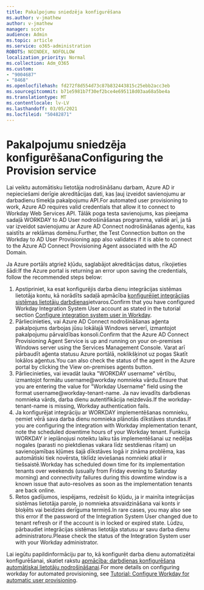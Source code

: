 ```yaml
---
title: Pakalpojumu sniedzēja konfigurēšana
ms.author: v-jmathew
author: v-jmathew
manager: scotv
audience: Admin
ms.topic: article
ms.service: o365-administration
ROBOTS: NOINDEX, NOFOLLOW
localization_priority: Normal
ms.collection: Adm_O365
ms.custom:
- "9004687"
- "8468"
ms.openlocfilehash: fd272f8d554d73c87b832443815c25ebb2acc3eb
ms.sourcegitcommit: b71e5981b7f30ef2bce4e695118d03aa68a5be4a
ms.translationtype: MT
ms.contentlocale: lv-LV
ms.lasthandoff: 03/05/2021
ms.locfileid: "50482871"
---
```

# <a name="configuring-the-provision-service"></a><span data-ttu-id="10287-102">Pakalpojumu sniedzēja konfigurēšana</span><span class="sxs-lookup"><span data-stu-id="10287-102">Configuring the Provision service</span></span>

<span data-ttu-id="10287-103">Lai veiktu automātisku lietotāja nodrošināšanu darbam, Azure AD ir nepieciešami derīgie akreditācijas dati, kas ļauj izveidot savienojumu ar darbadienu tīmekļa pakalpojumu API.</span><span class="sxs-lookup"><span data-stu-id="10287-103">For automated user provisioning to work, Azure AD requires valid credentials that allow it to connect to Workday Web Services API.</span></span> <span data-ttu-id="10287-104">Tālāk poga testa savienojums, kas pieejama sadaļā WORKDAY to AD User nodrošināšanas programma, validē arī, ja tā var izveidot savienojumu ar Azure AD Connect nodrošināšanas aģentu, kas saistīts ar reklāmas domēnu.</span><span class="sxs-lookup"><span data-stu-id="10287-104">Further, the Test Connection button on the Workday to AD User Provisioning app also validates if it is able to connect to the Azure AD Connect Provisioning Agent associated with the AD Domain.</span></span>

<span data-ttu-id="10287-105">Ja Azure portāls atgriež kļūdu, saglabājot akreditācijas datus, rīkojieties šādi:</span><span class="sxs-lookup"><span data-stu-id="10287-105">If the Azure portal is returning an error upon saving the credentials, follow the recommended steps below:</span></span>

1. <span data-ttu-id="10287-106">Apstipriniet, ka esat konfigurējis darba dienu integrācijas sistēmas lietotāja kontu, kā norādīts sadaļā apmācība [konfigurējiet integrācijas sistēmas lietotāju darbdienas](https://docs.microsoft.com/azure/active-directory/saas-apps/workday-inbound-tutorial)ietvaros.</span><span class="sxs-lookup"><span data-stu-id="10287-106">Confirm that you have configured Workday Integration System User account as stated in the tutorial section [Configure integration system user in Workday](https://docs.microsoft.com/azure/active-directory/saas-apps/workday-inbound-tutorial).</span></span>
2. <span data-ttu-id="10287-107">Pārliecinieties, vai Azure AD Connect nodrošināšanas aģenta pakalpojums darbojas jūsu lokālajā Windows serverī, izmantojot pakalpojumu pārvaldības konsoli.</span><span class="sxs-lookup"><span data-stu-id="10287-107">Confirm that the Azure AD Connect Provisioning Agent Service is up and running on your on-premises Windows server using the Services Management Console.</span></span> <span data-ttu-id="10287-108">Varat arī pārbaudīt aģenta statusu Azure portālā, noklikšķinot uz pogas Skatīt lokālos aģentus.</span><span class="sxs-lookup"><span data-stu-id="10287-108">You can also check the status of the agent in the Azure portal by clicking the View on-premises agents button.</span></span>
3. <span data-ttu-id="10287-109">Pārliecinieties, vai ievadāt lauka "WORKDAY username" vērtību, izmantojot formātu username@workday nomnieka vārdu.</span><span class="sxs-lookup"><span data-stu-id="10287-109">Ensure that you are entering the value for "Workday Username" field using the format username@workday-tenant-name.</span></span> <span data-ttu-id="10287-110">Ja nav ievadīts darbdienas nomnieka vārds, darba dienu autentifikācija neizdevās.</span><span class="sxs-lookup"><span data-stu-id="10287-110">If the workday-tenant-name is missing, Workday authentication fails.</span></span>
4. <span data-ttu-id="10287-111">Ja konfigurējat integrāciju ar WORKDAY implementēšanas nomnieku, ņemiet vērā sava darba dienu nomnieka plānotās dīkstāves stundas.</span><span class="sxs-lookup"><span data-stu-id="10287-111">If you are configuring the integration with Workday implementation tenant, note the scheduled downtime hours of your Workday tenant.</span></span> <span data-ttu-id="10287-112">Funkcija WORKDAY ir ieplānojusi noteiktu laiku tās implementēšanai uz nedēļas nogales (parasti no piektdienas vakara līdz sestdienas rītam) un savienojamības kļūmes šajā dīkstāves logā ir zināma problēma, kas automātiski tiek novērsta, tiklīdz ieviešanas nomnieki atkal ir tiešsaistē.</span><span class="sxs-lookup"><span data-stu-id="10287-112">Workday has scheduled down time for its implementation tenants over weekends (usually from Friday evening to Saturday morning) and connectivity failures during this downtime window is a known issue that auto-resolves as soon as the implementation tenants are back online.</span></span>
5. <span data-ttu-id="10287-113">Retos gadījumos, iespējams, redzēsit šo kļūdu, ja ir mainīta integrācijas sistēmas lietotāja parole, jo nomnieka atsvaidzināšana vai konts ir bloķēts vai beidzies derīguma termiņš.</span><span class="sxs-lookup"><span data-stu-id="10287-113">In rare cases, you may also see this error if the password of the Integration System User changed due to tenant refresh or if the account is in locked or expired state.</span></span> <span data-ttu-id="10287-114">Lūdzu, pārbaudiet integrācijas sistēmas lietotāja statusu ar savu darba dienu administratoru.</span><span class="sxs-lookup"><span data-stu-id="10287-114">Please check the status of the Integration System user with your Workday administrator.</span></span>

<span data-ttu-id="10287-115">Lai iegūtu papildinformāciju par to, kā konfigurēt darba dienu automatizētai konfigurēšanai, skatiet rakstu [apmācība: darbdienas konfigurēšana automātiskai lietotāju nodrošināšanai](https://docs.microsoft.com/azure/active-directory/saas-apps/workday-inbound-tutorial).</span><span class="sxs-lookup"><span data-stu-id="10287-115">For more details on configuring workday for automated provisioning, see [Tutorial: Configure Workday for automatic user provisioning](https://docs.microsoft.com/azure/active-directory/saas-apps/workday-inbound-tutorial).</span></span>
